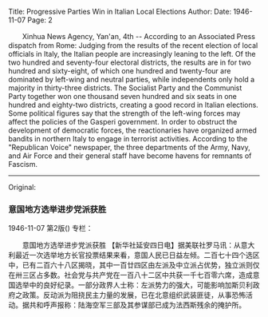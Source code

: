 Title: Progressive Parties Win in Italian Local Elections
Author:
Date: 1946-11-07
Page: 2

　　Xinhua News Agency, Yan'an, 4th -- According to an Associated Press dispatch from Rome: Judging from the results of the recent election of local officials in Italy, the Italian people are increasingly leaning to the left. Of the two hundred and seventy-four electoral districts, the results are in for two hundred and sixty-eight, of which one hundred and twenty-four are dominated by left-wing and neutral parties, while independents only hold a majority in thirty-three districts. The Socialist Party and the Communist Party together won one thousand seven hundred and six seats in one hundred and eighty-two districts, creating a good record in Italian elections. Some political figures say that the strength of the left-wing forces may affect the policies of the Gasperi government. In order to obstruct the development of democratic forces, the reactionaries have organized armed bandits in northern Italy to engage in terrorist activities. According to the "Republican Voice" newspaper, the three departments of the Army, Navy, and Air Force and their general staff have become havens for remnants of Fascism.



<hr /> 

Original: 


### 意国地方选举进步党派获胜

1946-11-07
第2版()
专栏：

　　意国地方选举进步党派获胜
    【新华社延安四日电】据美联社罗马讯：从意大利最近一次选举地方长官投票结果来看，意国人民已日益左倾。二百七十四个选区中，已有二百六十八区揭晓，其中一百廿四区由左派及中立派占优势，独立派则仅在卅三区占多数。社会党与共产党在一百八十二区中共获一千七百零六席，造成意国选举中的良好纪录。一部分政界人士称：左派势力的强大，可能影响加斯贝利政府之政策。反动派为阻挠民主力量的发展，已在北意组织武装匪徒，从事恐怖活动。据共和呼声报称：陆海空军三部及其参谋部已成为法西斯残余的掩护所。
